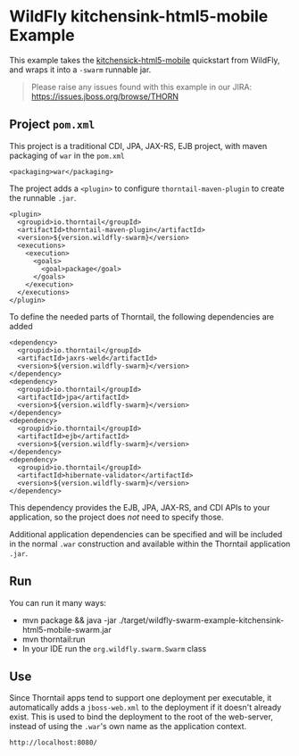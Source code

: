 # WildFly kitchensink-html5-mobile Example

This example takes the [kitchensick-html5-mobile](https://github.com/wildfly/quickstart/tree/master/kitchensink-html5-mobile)
quickstart from WildFly, and wraps it into a `-swarm` runnable jar.

> Please raise any issues found with this example in our JIRA:
> https://issues.jboss.org/browse/THORN

## Project `pom.xml`

This project is a traditional CDI, JPA, JAX-RS, EJB project, with maven packaging
of `war` in the `pom.xml`

    <packaging>war</packaging>

The project adds a `<plugin>` to configure `thorntail-maven-plugin` to
create the runnable `.jar`.

    <plugin>
      <groupid>io.thorntail</groupId>
      <artifactId>thorntail-maven-plugin</artifactId>
      <version>${version.wildfly-swarm}</version>
      <executions>
        <execution>
          <goals>
            <goal>package</goal>
          </goals>
        </execution>
      </executions>
    </plugin>

To define the needed parts of Thorntail, the following dependencies are added

    <dependency>
      <groupid>io.thorntail</groupId>
      <artifactId>jaxrs-weld</artifactId>
      <version>${version.wildfly-swarm}</version>
    </dependency>
    <dependency>
      <groupid>io.thorntail</groupId>
      <artifactId>jpa</artifactId>
      <version>${version.wildfly-swarm}</version>
    </dependency>
    <dependency>
      <groupid>io.thorntail</groupId>
      <artifactId>ejb</artifactId>
      <version>${version.wildfly-swarm}</version>
    </dependency>
    <dependency>
      <groupid>io.thorntail</groupId>
      <artifactId>hibernate-validator</artifactId>
      <version>${version.wildfly-swarm}</version>
    </dependency>

This dependency provides the EJB, JPA, JAX-RS, and CDI APIs to your application, so the
project does *not* need to specify those.

Additional application dependencies can be
specified and will be included in the normal `.war` construction and available
within the Thorntail application `.jar`.

## Run

You can run it many ways:

* mvn package && java -jar ./target/wildfly-swarm-example-kitchensink-html5-mobile-swarm.jar
* mvn thorntail:run
* In your IDE run the `org.wildfly.swarm.Swarm` class

## Use

Since Thorntail apps tend to support one deployment per executable, it
automatically adds a `jboss-web.xml` to the deployment if it doesn't already
exist.  This is used to bind the deployment to the root of the web-server,
instead of using the `.war`'s own name as the application context.

    http://localhost:8080/
